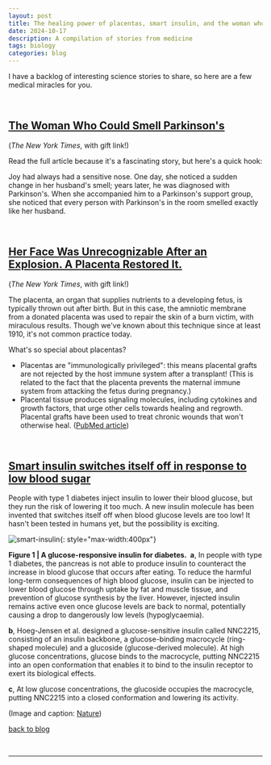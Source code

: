 ```yaml
---
layout: post
title: The healing power of placentas, smart insulin, and the woman who could smell Parkinson's
date: 2024-10-17
description: A compilation of stories from medicine
tags: biology
categories: blog
---
```


I have a backlog of interesting science stories to share, so here are a few medical miracles for you.


&nbsp;
&nbsp;



## [The Woman Who Could Smell Parkinson's](https://www.nytimes.com/2024/06/14/magazine/parkinsons-smell-disease-detection.html?unlocked_article_code=1.TE4.HEHe.3_86rurHOXJr&smid=url-share)

(*The New York Times*, with gift link!)

Read the full article because it's a fascinating story, but here's a quick hook: 

Joy had always had a sensitive nose. One day, she noticed a sudden change in her husband's smell; years later, he was diagnosed with Parkinson's. When she accompanied him to a Parkinson's support group, she noticed that every person with Parkinson's in the room smelled exactly like her husband.


&nbsp;
&nbsp;
&nbsp;



## [Her Face Was Unrecognizable After an Explosion. A Placenta Restored It.](https://www.nytimes.com/2024/10/08/well/placenta-donations-burns-wounds.html?unlocked_article_code=1.RE4.uNNE.j60u0dohZbPr&smid=url-share)

(*The New York Times*, with gift link!)

The placenta, an organ that supplies nutrients to a developing fetus, is typically thrown out after birth. But in this case, the amniotic membrane from a donated placenta was used to repair the skin of a burn victim, with miraculous results. Though we've known about this technique since at least 1910, it's not common practice today.

What's so special about placentas?
- Placentas are "immunologically privileged": this means placental grafts are not rejected by the host immune system after a transplant! (This is related to the fact that the placenta prevents the maternal immune system from attacking the fetus during pregnancy.)
- Placental tissue produces signaling molecules, including cytokines and growth factors, that urge other cells towards healing and regrowth. Placental grafts have been used to treat chronic wounds that won't otherwise heal. ([PubMed article](https://pmc.ncbi.nlm.nih.gov/articles/PMC8290337/))


&nbsp;
&nbsp;
&nbsp;



## [Smart insulin switches itself off in response to low blood sugar](https://www.nature.com/articles/d41586-024-03286-5)

People with type 1 diabetes inject insulin to lower their blood glucose, but they run the risk of lowering it too much. A new insulin molecule has been invented that switches itself off when blood glucose levels are too low! It hasn't been tested in humans yet, but the possibility is exciting.

![smart-insulin](../../../assets/img/2024-10-17/smart_insulin_figure_1.webp){: style="max-width:400px"}

**Figure 1 \| A glucose-responsive insulin for diabetes. a**, In people with type 1 diabetes, the pancreas is not able to produce insulin to counteract the increase in blood glucose that occurs after eating. To reduce the harmful long-term consequences of high blood glucose, insulin can be injected to lower blood glucose through uptake by fat and muscle tissue, and prevention of glucose synthesis by the liver. However, injected insulin remains active even once glucose levels are back to normal, potentially causing a drop to dangerously low levels (hypoglycaemia). 

**b**, Hoeg-Jensen et al. designed a glucose-sensitive insulin called NNC2215, consisting of an insulin backbone, a glucose-binding macrocycle (ring-shaped molecule) and a glucoside (glucose-derived molecule). At high glucose concentrations, glucose binds to the macrocycle, putting NNC2215 into an open conformation that enables it to bind to the insulin receptor to exert its biological effects. 

**c**, At low glucose concentrations, the glucoside occupies the macrocycle, putting NNC2215 into a closed conformation and lowering its activity.

(Image and caption: [Nature](https://www.nature.com/articles/d41586-024-03286-5))

[back to blog](../../)

&nbsp;
&nbsp;
&nbsp;

***
